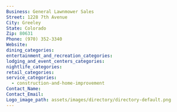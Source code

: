 ```yaml
---
Business: General Lawnmower Sales
Street: 1228 7th Avenue
City: Greeley
State: Colorado
Zip: 80631
Phone: (970) 352-3340
Website:
dining_categories:
entertainment_and_recreation_categories:
lodging_and_event_centers_categories:
nightlife_categories:
retail_categories:
service_categories:
  - construction-and-home-improvement
Contact_Name:
Contact_Email:
Logo_image_path: assets/images/directory/directory-default.png
---
```



